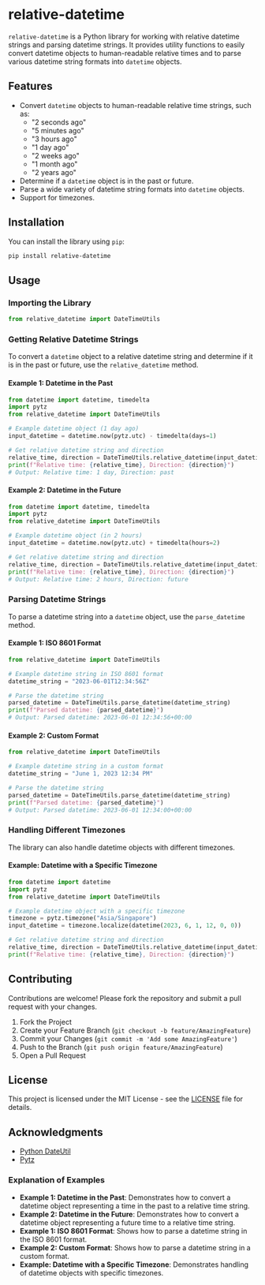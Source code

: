 # relative-datetime

`relative-datetime` is a Python library for working with relative datetime strings and parsing datetime strings. It provides utility functions to easily convert datetime objects to human-readable relative times and to parse various datetime string formats into `datetime` objects.

## Features

- Convert `datetime` objects to human-readable relative time strings, such as:
  - "2 seconds ago"
  - "5 minutes ago"
  - "3 hours ago"
  - "1 day ago"
  - "2 weeks ago"
  - "1 month ago"
  - "2 years ago"
- Determine if a `datetime` object is in the past or future.
- Parse a wide variety of datetime string formats into `datetime` objects.
- Support for timezones.

## Installation

You can install the library using `pip`:

```bash
pip install relative-datetime
```

## Usage

### Importing the Library

```python
from relative_datetime import DateTimeUtils
```

### Getting Relative Datetime Strings

To convert a `datetime` object to a relative datetime string and determine if it is in the past or future, use the `relative_datetime` method.

#### Example 1: Datetime in the Past

```python
from datetime import datetime, timedelta
import pytz
from relative_datetime import DateTimeUtils

# Example datetime object (1 day ago)
input_datetime = datetime.now(pytz.utc) - timedelta(days=1)

# Get relative datetime string and direction
relative_time, direction = DateTimeUtils.relative_datetime(input_datetime)
print(f"Relative time: {relative_time}, Direction: {direction}")
# Output: Relative time: 1 day, Direction: past
```

#### Example 2: Datetime in the Future

```python
from datetime import datetime, timedelta
import pytz
from relative_datetime import DateTimeUtils

# Example datetime object (in 2 hours)
input_datetime = datetime.now(pytz.utc) + timedelta(hours=2)

# Get relative datetime string and direction
relative_time, direction = DateTimeUtils.relative_datetime(input_datetime)
print(f"Relative time: {relative_time}, Direction: {direction}")
# Output: Relative time: 2 hours, Direction: future
```

### Parsing Datetime Strings

To parse a datetime string into a `datetime` object, use the `parse_datetime` method.

#### Example 1: ISO 8601 Format

```python
from relative_datetime import DateTimeUtils

# Example datetime string in ISO 8601 format
datetime_string = "2023-06-01T12:34:56Z"

# Parse the datetime string
parsed_datetime = DateTimeUtils.parse_datetime(datetime_string)
print(f"Parsed datetime: {parsed_datetime}")
# Output: Parsed datetime: 2023-06-01 12:34:56+00:00
```

#### Example 2: Custom Format

```python
from relative_datetime import DateTimeUtils

# Example datetime string in a custom format
datetime_string = "June 1, 2023 12:34 PM"

# Parse the datetime string
parsed_datetime = DateTimeUtils.parse_datetime(datetime_string)
print(f"Parsed datetime: {parsed_datetime}")
# Output: Parsed datetime: 2023-06-01 12:34:00+00:00
```

### Handling Different Timezones

The library can also handle datetime objects with different timezones.

#### Example: Datetime with a Specific Timezone

```python
from datetime import datetime
import pytz
from relative_datetime import DateTimeUtils

# Example datetime object with a specific timezone
timezone = pytz.timezone("Asia/Singapore")
input_datetime = timezone.localize(datetime(2023, 6, 1, 12, 0, 0))

# Get relative datetime string and direction
relative_time, direction = DateTimeUtils.relative_datetime(input_datetime)
print(f"Relative time: {relative_time}, Direction: {direction}")
```

## Contributing

Contributions are welcome! Please fork the repository and submit a pull request with your changes.

1. Fork the Project
2. Create your Feature Branch (`git checkout -b feature/AmazingFeature`)
3. Commit your Changes (`git commit -m 'Add some AmazingFeature'`)
4. Push to the Branch (`git push origin feature/AmazingFeature`)
5. Open a Pull Request

## License

This project is licensed under the MIT License - see the [LICENSE](LICENSE) file for details.

## Acknowledgments

- [Python DateUtil](https://dateutil.readthedocs.io/)
- [Pytz](https://pythonhosted.org/pytz/)


### Explanation of Examples

- **Example 1: Datetime in the Past**: Demonstrates how to convert a datetime object representing a time in the past to a relative time string.
- **Example 2: Datetime in the Future**: Demonstrates how to convert a datetime object representing a future time to a relative time string.
- **Example 1: ISO 8601 Format**: Shows how to parse a datetime string in the ISO 8601 format.
- **Example 2: Custom Format**: Shows how to parse a datetime string in a custom format.
- **Example: Datetime with a Specific Timezone**: Demonstrates handling of datetime objects with specific timezones.

